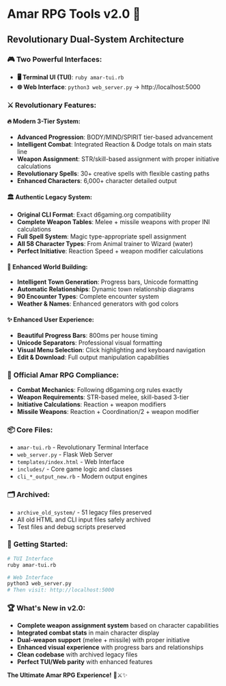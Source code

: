 # Amar RPG Tools v2.0 🚀
## Revolutionary Dual-System Architecture

### 🎮 Two Powerful Interfaces:
- **🖥️ Terminal UI (TUI)**: `ruby amar-tui.rb`
- **🌐 Web Interface**: `python3 web_server.py` → http://localhost:5000

### ⚔️ Revolutionary Features:

#### 🔥 **Modern 3-Tier System:**
- **Advanced Progression**: BODY/MIND/SPIRIT tier-based advancement
- **Intelligent Combat**: Integrated Reaction & Dodge totals on main stats line
- **Weapon Assignment**: STR/skill-based assignment with proper initiative calculations
- **Revolutionary Spells**: 30+ creative spells with flexible casting paths
- **Enhanced Characters**: 6,000+ character detailed output

#### 🏛️ **Authentic Legacy System:**
- **Original CLI Format**: Exact d6gaming.org compatibility
- **Complete Weapon Tables**: Melee + missile weapons with proper INI calculations
- **Full Spell System**: Magic type-appropriate spell assignment
- **All 58 Character Types**: From Animal trainer to Wizard (water)
- **Perfect Initiative**: Reaction Speed + weapon modifier calculations

#### 🏰 **Enhanced World Building:**
- **Intelligent Town Generation**: Progress bars, Unicode formatting
- **Automatic Relationships**: Dynamic town relationship diagrams
- **90 Encounter Types**: Complete encounter system
- **Weather & Names**: Enhanced generators with god colors

#### ✨ **Enhanced User Experience:**
- **Beautiful Progress Bars**: 800ms per house timing
- **Unicode Separators**: Professional visual formatting
- **Visual Menu Selection**: Click highlighting and keyboard navigation
- **Edit & Download**: Full output manipulation capabilities

### 🎯 **Official Amar RPG Compliance:**
- **Combat Mechanics**: Following d6gaming.org rules exactly
- **Weapon Requirements**: STR-based melee, skill-based 3-tier
- **Initiative Calculations**: Reaction + weapon modifiers
- **Missile Weapons**: Reaction + Coordination/2 + weapon modifier

### 📦 **Core Files:**
- `amar-tui.rb` - Revolutionary Terminal Interface
- `web_server.py` - Flask Web Server
- `templates/index.html` - Web Interface
- `includes/` - Core game logic and classes
- `cli_*_output_new.rb` - Modern output engines

### 🗂️ **Archived:**
- `archive_old_system/` - 51 legacy files preserved
- All old HTML and CLI input files safely archived
- Test files and debug scripts preserved

### 🚀 **Getting Started:**
```bash
# TUI Interface
ruby amar-tui.rb

# Web Interface
python3 web_server.py
# Then visit: http://localhost:5000
```

### 🏆 **What's New in v2.0:**
- **Complete weapon assignment system** based on character capabilities
- **Integrated combat stats** in main character display
- **Dual-weapon support** (melee + missile) with proper initiative
- **Enhanced visual experience** with progress bars and relationships
- **Clean codebase** with archived legacy files
- **Perfect TUI/Web parity** with enhanced features

**The Ultimate Amar RPG Experience!** 🎲⚔️✨